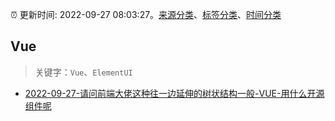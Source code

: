 :alarm_clock: 更新时间: 2022-09-27 08:03:27。[来源分类](../README.md)、[标签分类](../TAGS.md)、[时间分类](../TIMELINE.md)

## Vue


> 关键字：`Vue`、`ElementUI`



- [2022-09-27-请问前端大佬这种往一边延伸的树状结构一般-VUE-用什么开源组件呢](https://www.v2ex.com/t/883291) 